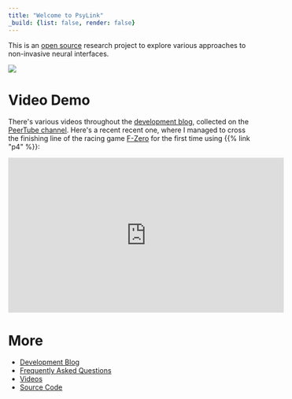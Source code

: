```yaml
---
title: "Welcome to PsyLink"
_build: {list: false, render: false}
---
```


This is an [open source](https://codeberg.org/psylink/psylink) research project to explore various approaches to non-invasive neural interfaces.

[<img src="/img/prototypes/p4.jpg" class="banner" />](/p4)

# Video Demo

There's various videos throughout the [development blog](/blog), collected on
the [PeerTube
channel](https://peertube.linuxrocks.online/video-channels/psylink/videos).
Here's a recent recent one, where I managed to cross the finishing line of the
racing game [F-Zero](https://en.wikipedia.org/wiki/F-Zero) for the first time
using {{% link "p4" %}}:

<iframe width="560" height="315" sandbox="allow-same-origin allow-scripts allow-popups" title="PsyLink 4 Demo" src="https://peertube.linuxrocks.online/videos/embed/0fe35dae-f1fc-4ace-b6e1-5f54e255bbef" frameborder="0" allowfullscreen></iframe>

# More

- [Development Blog](/blog)
- [Frequently Asked Questions](/faq)
- [Videos](https://peertube.linuxrocks.online/video-channels/psylink/videos)
- [Source Code](https://codeberg.org/psylink/psylink)
